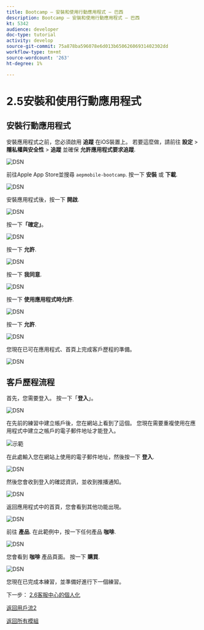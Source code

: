 ```yaml
---
title: Bootcamp — 安裝和使用行動應用程式 — 巴西
description: Bootcamp — 安裝和使用行動應用程式 — 巴西
kt: 5342
audience: developer
doc-type: tutorial
activity: develop
source-git-commit: 75a878ba596078e6d013b65062606931402302dd
workflow-type: tm+mt
source-wordcount: '263'
ht-degree: 1%

---
```


# 2.5安裝和使用行動應用程式


## 安裝行動應用程式

安裝應用程式之前，您必須啟用 **追蹤** 在iOS裝置上。 若要這麼做，請前往 **設定** > **隱私權與安全性** > **追蹤** 並確保 **允許應用程式要求追蹤**.

![DSN](./../uc3/images/app4.png)

前往Apple App Store並搜尋 `aepmobile-bootcamp`. 按一下 **安裝** 或 **下載**.

![DSN](./../uc3/images/app1.png)

安裝應用程式後，按一下 **開啟**.

![DSN](./../uc3/images/app2.png)

按一下&#x200B;**「確定」**。

![DSN](./../uc3/images/app9.png)

按一下 **允許**.

![DSN](./../uc3/images/app3.png)

按一下 **我同意**.

![DSN](./../uc3/images/app7.png)

按一下 **使用應用程式時允許**.

![DSN](./../uc3/images/app8.png)

按一下 **允許**.

![DSN](./../uc3/images/app5.png)

您現在已可在應用程式、首頁上完成客戶歷程的準備。

![DSN](./../uc3/images/app12.png)

## 客戶歷程流程

首先，您需要登入。 按一下「**登入**」。

![DSN](./../uc3/images/app13.png)

在先前的練習中建立帳戶後，您在網站上看到了這個。 您現在需要重複使用在應用程式中建立之帳戶的電子郵件地址才能登入。

![示範](./../uc3/images/pv1.png)

在此處輸入您在網站上使用的電子郵件地址，然後按一下 **登入**.

![DSN](./../uc3/images/app14.png)

然後您會收到登入的確認資訊，並收到推播通知。

![DSN](./../uc3/images/app15.png)

返回應用程式中的首頁，您會看到其他功能出現。

![DSN](./../uc3/images/app17.png)

前往 **產品**. 在此範例中，按一下任何產品 **咖啡**.

![DSN](./images/app19.png)

您會看到 **咖啡** 產品頁面。 按一下 **購買**.

![DSN](./images/app20.png)

您現在已完成本練習，並準備好進行下一個練習。

下一步： [2.6客服中心的個人化](./ex6.md)

[返回用戶流2](./uc2.md)

[返回所有模組](../../overview.md)
